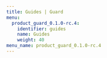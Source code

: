 ```yaml
---
title: Guides | Guard
menu:
  product_guard_0.1.0-rc.4:
    identifier: guides
    name: Guides
    weight: 40
menu_name: product_guard_0.1.0-rc.4
---
```

